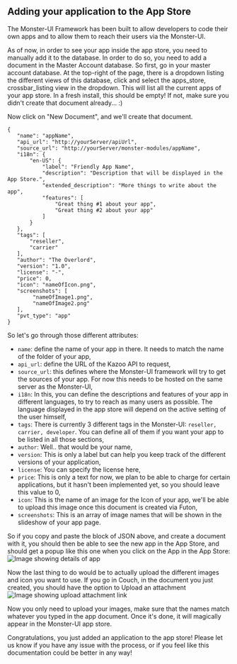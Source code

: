 ## Adding your application to the App Store
The Monster-UI Framework has been built to allow developers to code their own apps and to allow them to reach their users via the Monster-UI.

As of now, in order to see your app inside the app store, you need to manually add it to the database. In order to do so, you need to add a document in the Master Account database. So first, go in your master account database. At the top-right of the page, there is a dropdown listing the different views of this database, click and select the apps_store, crossbar_listing view in the dropdown. This will list all the current apps of your app store. In a fresh install, this should be empty! If not, make sure you didn't create that document already... :)

Now click on "New Document", and we'll create that document.


	{
   	   "name": "appName",
   	   "api_url": "http://yourServer/apiUrl",
   	   "source_url": "http://yourServer/monster-modules/appName",
   	   "i18n": {
       	   "en-US": {
           	   "label": "Friendly App Name",
           	   "description": "Description that will be displayed in the App Store.",
           	   "extended_description": "More things to write about the app",
           	   "features": [
               	   "Great thing #1 about your app",
               	   "Great thing #2 about your app"
           	   ]
       	   }
   	   },
   	   "tags": [
       	   "reseller",
       	   "carrier"
   	   ],
   	   "author": "The Overlord",
   	   "version": "1.0",
   	   "license": "-",
   	   "price": 0,
   	   "icon": "nameOfIcon.png",
   	   "screenshots": [
			"nameOfImage1.png",
			"nameOfImage2.png"
   	   ],
	   "pvt_type": "app"
	}

So let's go through those different attributes:
* `name`: define the name of your app in there. It needs to match the name of the folder of your app,
* `api_url`: define the URL of the Kazoo API to request,
* `source_url`: this defines where the Monster-UI framework will try to get the sources of your app. For now this needs to be hosted on the same server as the Monster-UI,
* `i18n`: In this, you can define the descriptions and features of your app in different languages, to try to reach as many users as possible. The language displayed in the app store will depend on the active setting of the user himself,
* `tags`: There is currently 3 different tags in the Monster-UI: `reseller, carrier, developer`. You can define all of them if you want your app to be listed in all those sections,
* `author`: Well.. that would be your name,
* `version`: This is only a label but can help you keep track of the different versions of your application,
* `license`: You can specify the license here,
* `price`: This is only a text for now, we plan to be able to charge for certain applications, but it hasn't been implemented yet, so you should leave this value to 0,
* `icon`: This is the name of an image for the Icon of your app, we'll be able to upload this image once this document is created via Futon,
* `screenshots`: This is an array of image names that will be shown in the slideshow of your app page.

So if you copy and paste the block of JSON above, and create a document with it, you should then be able to see the new app in the App Store, and should get a popup like this one when you click on the App in the App Store:
![Image showing details of app](http://i.imgur.com/4DZxZRR.png)

Now the last thing to do would be to actually upload the different images and icon you want to use. If you go in Couch, in the document you just created, you should have the option to Upload an attachment
![Image showing upload attachment link](http://i.imgur.com/ZKGPoMu.png)

Now you only need to upload your images, make sure that the names match whatever you typed in the app document. Once it's done, it will magically appear in the Monster-UI app store.

Congratulations, you just added an application to the app store! Please let us know if you have any issue with the process, or if you feel like this documentation could be better in any way!
